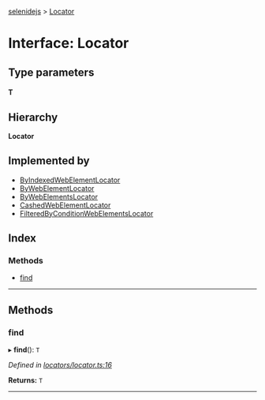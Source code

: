 [selenidejs](../README.md) > [Locator](../interfaces/locator.md)

# Interface: Locator

## Type parameters
#### T 
## Hierarchy

**Locator**

## Implemented by

* [ByIndexedWebElementLocator](../classes/byindexedwebelementlocator.md)
* [ByWebElementLocator](../classes/bywebelementlocator.md)
* [ByWebElementsLocator](../classes/bywebelementslocator.md)
* [CashedWebElementLocator](../classes/cashedwebelementlocator.md)
* [FilteredByConditionWebElementsLocator](../classes/filteredbyconditionwebelementslocator.md)

## Index

### Methods

* [find](locator.md#find)

---

## Methods

<a id="find"></a>

###  find

▸ **find**(): `T`

*Defined in [locators/locator.ts:16](https://github.com/KnowledgeExpert/selenidejs/blob/master/lib/locators/locator.ts#L16)*

**Returns:** `T`

___

